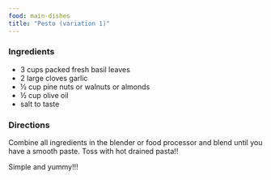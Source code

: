 ```yaml
---
food: main-dishes
title: "Pesto (variation 1)"
---
```


### Ingredients

- 3 cups packed fresh basil leaves
- 2 large cloves garlic
- ½ cup pine nuts or walnuts or almonds
- ½ cup olive oil
- salt to taste

### Directions

Combine all ingredients in the blender or food processor and blend until you have a smooth paste. Toss with hot drained pasta!!

Simple and yummy!!!
